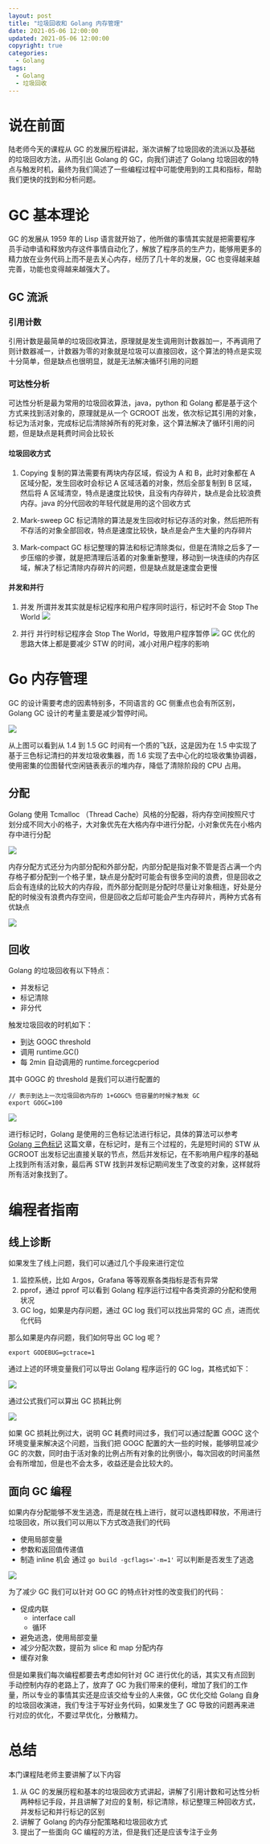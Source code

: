 ```yaml
---
layout: post
title: "垃圾回收和 Golang 内存管理"
date: 2021-05-06 12:00:00
updated: 2021-05-06 12:00:00
copyright: true
categories:
  - Golang
tags:
  - Golang
  - 垃圾回收
---
```

# 说在前面
陆老师今天的课程从 GC 的发展历程讲起，渐次讲解了垃圾回收的流派以及基础的垃圾回收方法，从而引出 Golang 的 GC，向我们讲述了 Golang 垃圾回收的特点与触发时机，最终为我们简述了一些编程过程中可能使用到的工具和指标，帮助我们更快的找到和分析问题。

# GC 基本理论
GC 的发展从 1959 年的 Lisp 语言就开始了，他所做的事情其实就是把需要程序员手动申请和释放内存这件事情自动化了，解放了程序员的生产力，能够用更多的精力放在业务代码上而不是去关心内存，经历了几十年的发展，GC 也变得越来越完善，功能也变得越来越强大了。

<!-- more -->
## GC 流派
### 引用计数
引用计数是最简单的垃圾回收算法，原理就是发生调用则计数器加一，不再调用了则计数器减一，计数器为零的对象就是垃圾可以直接回收，这个算法的特点是实现十分简单，但是缺点也很明显，就是无法解决循环引用的问题

### 可达性分析
可达性分析是最为常用的垃圾回收算法，java，python 和 Golang 都是基于这个方式来找到活对象的，原理就是从一个 GCROOT 出发，依次标记其引用的对象，标记为活对象，完成标记后清除掉所有的死对象，这个算法解决了循环引用的问题，但是缺点是耗费时间会比较长

#### 垃圾回收方式
1. Copying
复制的算法需要有两块内存区域，假设为 A 和 B，此时对象都在 A 区域分配，发生回收时会标记 A 区域活着的对象，然后全部复制到 B 区域，然后将 A 区域清空，特点是速度比较快，且没有内存碎片，缺点是会比较浪费内存。java 的分代回收的年轻代就是用的这个回收方式

2. Mark-sweep GC
标记清除的算法是发生回收时标记存活的对象，然后把所有不存活的对象全部回收，特点是速度比较快，缺点是会产生大量的内存碎片

3. Mark-compact GC
标记整理的算法和标记清除类似，但是在清除之后多了一步压缩的步骤，就是把清理后活着的对象重新整理，移动到一块连续的内存区域，解决了标记清除内存碎片的问题，但是缺点就是速度会更慢

#### 并发和并行
1. 并发
所谓并发其实就是标记程序和用户程序同时运行，标记时不会 Stop The World
![](/uploads/in-post/go-gc/concurrent-gc.png)

2. 并行
并行时标记程序会 Stop The World，导致用户程序暂停
![](/uploads/in-post/go-gc/parallel-gc.png)
GC 优化的思路大体上都是要减少 STW 的时间，减小对用户程序的影响

# Go 内存管理
GC 的设计需要考虑的因素特别多，不同语言的 GC 侧重点也会有所区别，Golang
GC 设计的考量主要是减少暂停时间。

![](/uploads/in-post/go-gc/go-pause-time.png)

从上图可以看到从 1.4 到 1.5 GC 时间有一个质的飞跃，这是因为在 1.5 中实现了基于三色标记清扫的并发垃圾收集器，而 1.6 实现了去中心化的垃圾收集协调器，使用密集的位图替代空闲链表表示的堆内存，降低了清除阶段的 CPU 占用。

## 分配
Golang 使用 Tcmalloc （Thread Cache）风格的分配器，将内存空间按照尺寸划分成不同大小的格子，大对象优先在大格内存中进行分配，小对象优先在小格内存中进行分配

![](/uploads/in-post/go-gc/memory-alloc.png)

内存分配方式还分为内部分配和外部分配，内部分配是指对象不管是否占满一个内存格子都分配到一个格子里，缺点是分配时可能会有很多空间的浪费，但是回收之后会有连续的比较大的内存段，而外部分配则是分配时尽量让对象相连，好处是分配的时候没有浪费内存空间，但是回收之后却可能会产生内存碎片，两种方式各有优缺点

![](/uploads/in-post/go-gc/in-out-alloc.png)

## 回收
Golang 的垃圾回收有以下特点：
- 并发标记
- 标记清除
- 非分代

触发垃圾回收的时机如下：
- 到达 GOGC threshold
- 调用 runtime.GC()
- 每 2min 自动调用的 runtime.forcegcperiod

其中 GOGC 的 threshold 是我们可以进行配置的
```
// 表示到达上一次垃圾回收内存的 1+GOGC% 倍容量的时候才触发 GC
export GOGC=100
```

![](/uploads/in-post/go-gc/gogc.png)

进行标记时，Golang 是使用的三色标记法进行标记，具体的算法可以参考 [Golang 三色标记](https://segmentfault.com/a/1190000022030353) 这篇文章，在标记时，是有三个过程的，先是短时间的 STW 从 GCROOT 出发标记出直接关联的节点，然后并发标记，在不影响用户程序的基础上找到所有活对象，最后再 STW 找到并发标记期间发生了改变的对象，这样就将所有活对象找到了。

# 编程者指南
## 线上诊断
如果发生了线上问题，我们可以通过几个手段来进行定位
1. 监控系统，比如 Argos，Grafana 等等观察各类指标是否有异常
2. pprof，通过 pprof 可以看到 Golang 程序运行过程中各类资源的分配和使用状况
3. GC log，如果是内存问题，通过 GC log 我们可以找出异常的 GC 点，进而优化代码

那么如果是内存问题，我们如何导出 GC log 呢？
```
export GODEBUG=gctrace=1
```
通过上述的环境变量我们可以导出 Golang 程序运行的 GC log，其格式如下：

![](/uploads/in-post/go-gc/gc-log.png)

通过公式我们可以算出 GC 损耗比例

![](/uploads/in-post/go-gc/gc-cost.png)

如果 GC 损耗比例过大，说明 GC 耗费时间过多，我们可以通过配置 GOGC 这个环境变量来解决这个问题，当我们把 GOGC 配置的大一些的时候，能够明显减少 GC 的次数，同时由于活对象的比例占所有对象的比例很小，每次回收的时间虽然会有所增加，但是也不会太多，收益还是会比较大的。

## 面向 GC 编程
如果内存分配能够不发生逃逸，而是就在栈上进行，就可以退栈即释放，不用进行垃圾回收，所以我们可以用以下方式改造我们的代码
- 使用局部变量
- 参数和返回值传递值
- 制造 inline 机会
通过 `go build -gcflags='-m=1'` 可以判断是否发生了逃逸

![](/uploads/in-post/go-gc/gc-escape.png)

为了减少 GC 我们可以针对 GO GC 的特点针对性的改变我们的代码：
- 促成内联
    - interface call
    - 循环
- 避免逃逸，使用局部变量
- 减少分配次数，提前为 slice 和 map 分配内存
- 缓存对象

但是如果我们每次编程都要去考虑如何针对 GC 进行优化的话，其实又有点回到手动控制内存的老路上了，放弃了 GC 为我们带来的便利，增加了我们的工作量，所以专业的事情其实还是应该交给专业的人来做，GC 优化交给 Golang 自身的垃圾回收演进，我们专注于写好业务代码，如果发生了 GC 导致的问题再来进行对应的优化，不要过早优化，分散精力。

# 总结
本门课程陆老师主要讲解了以下内容

1. 从 GC 的发展历程和基本的垃圾回收方式讲起，讲解了引用计数和可达性分析两种标记手段，并且讲解了对应的复制，标记清除，标记整理三种回收方式，并发标记和并行标记的区别
2. 讲解了 Golang 的内存分配策略和垃圾回收方式
3. 提出了一些面向 GC 编程的方法，但是我们还是应该专注于业务